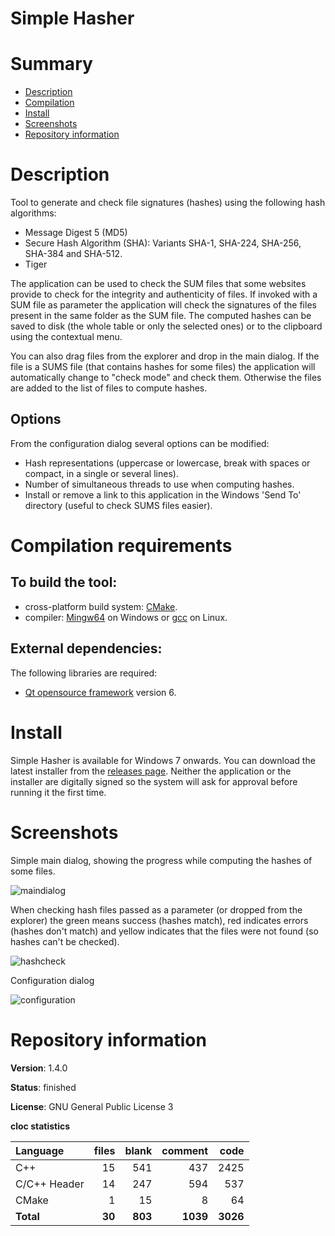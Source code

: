 Simple Hasher
=============

# Summary
- [Description](#description)
- [Compilation](#compilation-requirements)
- [Install](#install)
- [Screenshots](#screenshots)
- [Repository information](#repository-information)

# Description
Tool to generate and check file signatures (hashes) using the following hash algorithms:
* Message Digest 5 (MD5)
* Secure Hash Algorithm (SHA): Variants SHA-1, SHA-224, SHA-256, SHA-384 and SHA-512.
* Tiger

The application can be used to check the SUM files that some websites provide to check for the integrity and authenticity of files. If invoked with a SUM file as parameter the application will check the signatures of the files present in the same folder as the SUM file. The computed hashes can be saved to disk (the whole table or only the selected ones) or to the clipboard using the contextual menu.

You can also drag files from the explorer and drop in the main dialog. If the file is a SUMS file (that contains hashes for some files) the application will automatically change to "check mode" and check them. Otherwise the files are added to the list of files to compute hashes.

## Options
From the configuration dialog several options can be modified:
* Hash representations (uppercase or lowercase, break with spaces or compact, in a single or several lines).
* Number of simultaneous threads to use when computing hashes. 
* Install or remove a link to this application in the Windows 'Send To' directory (useful to check SUMS files easier).

# Compilation requirements
## To build the tool:
* cross-platform build system: [CMake](http://www.cmake.org/cmake/resources/software.html).
* compiler: [Mingw64](http://sourceforge.net/projects/mingw-w64/) on Windows or [gcc](http://gcc.gnu.org/) on Linux.

## External dependencies:
The following libraries are required:
* [Qt opensource framework](http://www.qt.io/) version 6.

# Install

Simple Hasher is available for Windows 7 onwards. You can download the latest installer from the [releases page](https://github.com/FelixdelasPozas/SimpleHasher/releases). Neither the application or the installer are digitally signed so the system will ask for approval before running it the first time.

# Screenshots
Simple main dialog, showing the progress while computing the hashes of some files.

![maindialog](https://user-images.githubusercontent.com/12167134/56167612-ecaf5900-5fd8-11e9-9a3f-f90cf26c8b86.jpg)

When checking hash files passed as a parameter (or dropped from the explorer) the green means success (hashes match), red indicates errors (hashes don't match) and yellow indicates that the files were not found (so hashes can't be checked).

![hashcheck](https://cloud.githubusercontent.com/assets/12167134/15993541/772701cc-30e9-11e6-9dee-b5a288412e1b.jpg)

Configuration dialog

![configuration](https://cloud.githubusercontent.com/assets/12167134/15993540/76f68e16-30e9-11e6-852f-328f1455117a.jpg)

# Repository information
**Version**: 1.4.0

**Status**: finished

**License**: GNU General Public License 3

**cloc statistics**

| Language                     |files          |blank        |comment           |code    |
|:-----------------------------|--------------:|------------:|-----------------:|-------:|
| C++                          |   15          |  541        |    437           |  2425  |
| C/C++ Header                 |   14          |  247        |    594           |   537  |
| CMake                        |    1          |   15        |      8           |    64  |
| **Total**                    |   **30**      |  **803**    |   **1039**       |**3026**|
